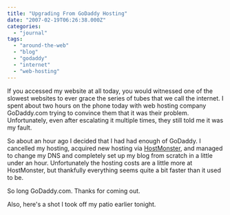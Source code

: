 ```yaml
---
title: "Upgrading From GoDaddy Hosting"
date: "2007-02-19T06:26:38.000Z"
categories: 
  - "journal"
tags: 
  - "around-the-web"
  - "blog"
  - "godaddy"
  - "internet"
  - "web-hosting"
---
```


If you accessed my website at all today, you would witnessed one of the slowest websites to ever grace the series of tubes that we call the internet. I spent about two hours on the phone today with web hosting company GoDaddy.com trying to convince them that it was their problem. Unfortunately, even after escalating it multiple times, they still told me it was my fault.

So about an hour ago I decided that I had had enough of GoDaddy. I cancelled my hosting, acquired new hosting via [HostMonster](http://www.hostmonster.com/), and managed to change my DNS and completely set up my blog from scratch in a little under an hour. Unfortunately the hosting costs are a little more at HostMonster, but thankfully everything seems quite a bit faster than it used to be.

So long GoDaddy.com. Thanks for coming out.

Also, here's a shot I took off my patio earlier tonight.
